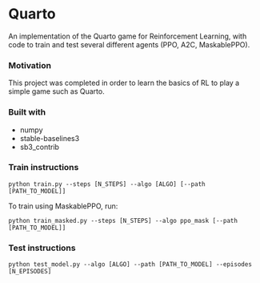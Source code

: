 # Quarto
An implementation of the Quarto game for Reinforcement Learning, with code to train and test several different agents (PPO, A2C, MaskablePPO).


### Motivation
This project was completed in order to learn the basics of RL to play a simple game such as Quarto.

### Built with
- numpy
- stable-baselines3
- sb3_contrib

### Train instructions
```
python train.py --steps [N_STEPS] --algo [ALGO] [--path [PATH_TO_MODEL]]

```
To train using MaskablePPO, run:
```
python train_masked.py --steps [N_STEPS] --algo ppo_mask [--path [PATH_TO_MODEL]]

```

### Test instructions
```
python test_model.py --algo [ALGO] --path [PATH_TO_MODEL] --episodes [N_EPISODES]
```
